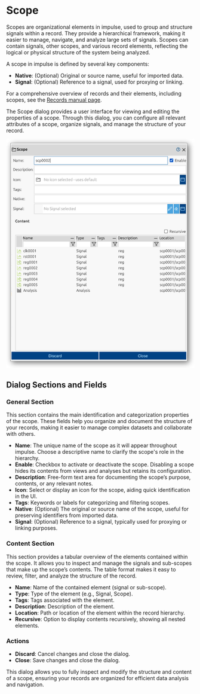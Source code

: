 <!--1104-->
# Scope
Scopes are organizational elements in impulse, used to group and structure signals within a record. They provide a hierarchical framework, making it easier to manage, navigate, and analyze large sets of signals. Scopes can contain signals, other scopes, and various record elements, reflecting the logical or physical structure of the system being analyzed.

A scope in impulse is defined by several key components:
- **Native**: (Optional) Original or source name, useful for imported data.
- **Signal**: (Optional) Reference to a signal, used for proxying or linking.

For a comprehensive overview of records and their elements, including scopes, see the [Records manual page](../impulse-manual/7_records.md).

The Scope dialog provides a user interface for viewing and editing the properties of a scope. Through this dialog, you can configure all relevant attributes of a scope, organize signals, and manage the structure of your record.

![](images/ss_scope_dialog1.png)

## Dialog Sections and Fields

### General Section
This section contains the main identification and categorization properties of the scope. These fields help you organize and document the structure of your records, making it easier to manage complex datasets and collaborate with others.

- **Name**: The unique name of the scope as it will appear throughout impulse. Choose a descriptive name to clarify the scope's role in the hierarchy.
- **Enable**: Checkbox to activate or deactivate the scope. Disabling a scope hides its contents from views and analyses but retains its configuration.
- **Description**: Free-form text area for documenting the scope’s purpose, contents, or any relevant notes.
- **Icon**: Select or display an icon for the scope, aiding quick identification in the UI.
- **Tags**: Keywords or labels for categorizing and filtering scopes.
- **Native**: (Optional) The original or source name of the scope, useful for preserving identifiers from imported data.
- **Signal**: (Optional) Reference to a signal, typically used for proxying or linking purposes.

### Content Section
This section provides a tabular overview of the elements contained within the scope. It allows you to inspect and manage the signals and sub-scopes that make up the scope’s contents. The table format makes it easy to review, filter, and analyze the structure of the record.

- **Name**: Name of the contained element (signal or sub-scope).
- **Type**: Type of the element (e.g., Signal, Scope).
- **Tags**: Tags associated with the element.
- **Description**: Description of the element.
- **Location**: Path or location of the element within the record hierarchy.
- **Recursive**: Option to display contents recursively, showing all nested elements.

### Actions
- **Discard**: Cancel changes and close the dialog.
- **Close**: Save changes and close the dialog.

This dialog allows you to fully inspect and modify the structure and content of a scope, ensuring your records are organized for efficient data analysis and navigation.
